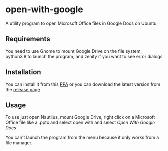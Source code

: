 # open-with-google
A utility program to open Microsoft Office files in Google Docs on Ubuntu

## Requirements
You need to use Gnome to mount Google Drive on the file system, python3.8 to launch the program,
and zenity if you want to see error dialogs

## Installation

You can install it from this [PPA](https://launchpad.net/~isola/+archive/ubuntu/open-with-google)
or you can download the latest version from the [release page](https://github.com/RikyIsola/open-with-google/releases)

## Usage
To use just open Nautilus, mount Google Drive, right click on a Microsoft Office file like a .pptx and select
open with  and select *Open With Google Docs*

You can't launch the program from the menu because it only works from a file manager.
